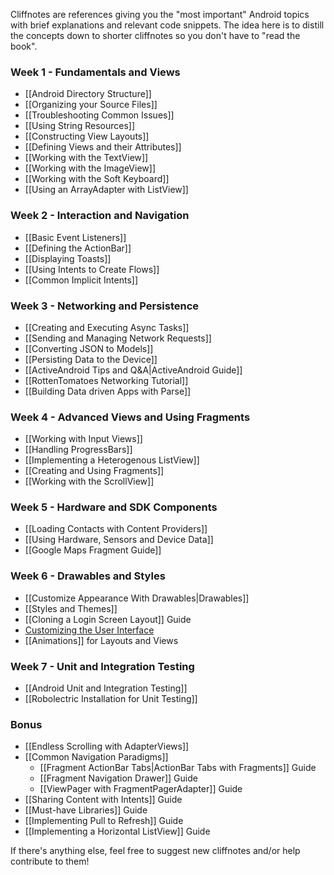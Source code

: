 Cliffnotes are references giving you the "most important" Android topics with brief explanations and relevant code snippets. The idea here is to distill the concepts down to shorter cliffnotes so you don't have to "read the book".

### Week 1 - Fundamentals and Views

* [[Android Directory Structure]]
* [[Organizing your Source Files]]
* [[Troubleshooting Common Issues]]
* [[Using String Resources]]
* [[Constructing View Layouts]]
* [[Defining Views and their Attributes]] 
* [[Working with the TextView]]
* [[Working with the ImageView]]
* [[Working with the Soft Keyboard]]
* [[Using an ArrayAdapter with ListView]]

### Week 2 - Interaction and Navigation

* [[Basic Event Listeners]]
* [[Defining the ActionBar]]
* [[Displaying Toasts]]
* [[Using Intents to Create Flows]]
* [[Common Implicit Intents]]

### Week 3 - Networking and Persistence

* [[Creating and Executing Async Tasks]]
* [[Sending and Managing Network Requests]]
* [[Converting JSON to Models]]
* [[Persisting Data to the Device]]
* [[ActiveAndroid Tips and Q&A|ActiveAndroid Guide]]
* [[RottenTomatoes Networking Tutorial]]
* [[Building Data driven Apps with Parse]]

### Week 4 - Advanced Views and Using Fragments

* [[Working with Input Views]]
* [[Handling ProgressBars]]
* [[Implementing a Heterogenous ListView]]
* [[Creating and Using Fragments]]
* [[Working with the ScrollView]]

### Week 5 - Hardware and SDK Components

* [[Loading Contacts with Content Providers]]
* [[Using Hardware, Sensors and Device Data]]
* [[Google Maps Fragment Guide]]

### Week 6 - Drawables and Styles

* [[Customize Appearance With Drawables|Drawables]]
* [[Styles and Themes]]
* [[Cloning a Login Screen Layout]] Guide
* [Customizing the User Interface](https://gist.github.com/nesquena/6c567083aec13d868017)
* [[Animations]] for Layouts and Views

### Week 7 - Unit and Integration Testing

* [[Android Unit and Integration Testing]]
* [[Robolectric Installation for Unit Testing]]

### Bonus

* [[Endless Scrolling with AdapterViews]]
* [[Common Navigation Paradigms]]
  * [[Fragment ActionBar Tabs|ActionBar Tabs with Fragments]] Guide
  * [[Fragment Navigation Drawer]] Guide
  * [[ViewPager with FragmentPagerAdapter]] Guide
* [[Sharing Content with Intents]] Guide
* [[Must-have Libraries]] Guide
* [[Implementing Pull to Refresh]] Guide
* [[Implementing a Horizontal ListView]] Guide
 
If there's anything else, feel free to suggest new cliffnotes and/or help contribute to them!